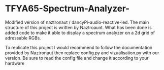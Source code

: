 # TFYA65-Spectrum-Analyzer-
Modified version of naztronaut / dancyPi-audio-reactive-led.
The main structure of this project is written by Naztroaunt. What has been done is 
added code to make it able to display a spectrum analyzer on a 2d grid of adressable RGBs.

To replicate this project I would recommend to follow the documentation provided by Naztronaut then
replace config.py and vizualisation.py with our version. Be sure to read the config file and change it
according to your hardware
